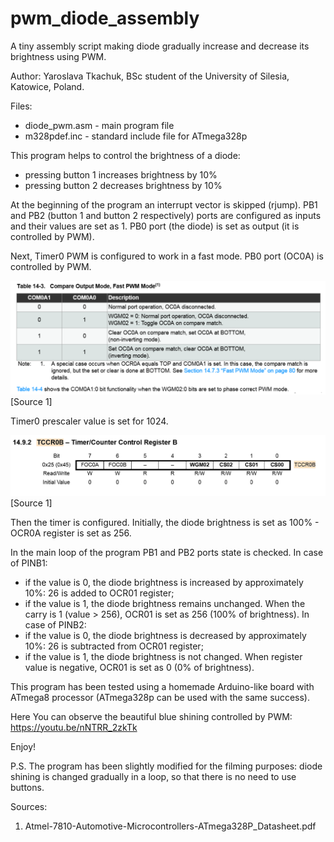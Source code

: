 # pwm_diode_assembly
A tiny assembly script making diode gradually increase and decrease its brightness using PWM.

Author: Yaroslava Tkachuk, BSc student of the University of Silesia, Katowice, Poland.

Files:
- diode_pwm.asm - main program file
- m328pdef.inc - standard include file for ATmega328p

This program helps to control the brightness of a diode:
- pressing button 1 increases brightness by 10%
- pressing button 2 decreases brightness by 10%

At the beginning of the program an interrupt vector is skipped (rjump). PB1 and PB2 (button 1 and button 2 respectively) ports are configured as inputs and their values are set as 1. PB0 port (the diode) is set as output (it is controlled by PWM).

Next, Timer0 PWM is configured to work in a fast mode. PB0 port (OC0A) is controlled by PWM.

![Alt text](./pwm_fast_mode.png?raw=true "Atmel-7810-Automotive-Microcontrollers-ATmega328P_Datasheet.pdf")
[Source 1]

Timer0 prescaler value is set for 1024.

![Alt text](./timer.png?raw=true "Atmel-7810-Automotive-Microcontrollers-ATmega328P_Datasheet.pdf")
[Source 1]

Then the timer is configured. Initially, the diode brightness is set as 100% - OCR0A register is set as 256.

In the main loop of the program PB1 and PB2 ports state is checked.
In case of PINB1:
- if the value is 0, the diode brightness is increased by approximately 10%: 26 is added to OCR01 register;
- if the value is 1, the diode brightness remains unchanged.
When the carry is 1 (value > 256), OCR01 is set as 256 (100% of brightness).
In case of PINB2:
- if the value is 0, the diode brightness is decreased by approximately 10%: 26 is subtracted from OCR01 register;
- if the value is 1, the diode brightness is not changed.
When register value is negative, OCR01 is set as 0 (0% of brightness).

This program has been tested using a homemade Arduino-like board with ATmega8 processor (ATmega328p can be used with the same success).

Here You can observe the beautiful blue shining controlled by PWM:
<br>https://youtu.be/nNTRR_2zkTk

Enjoy!

P.S. The program has been slightly modified for the filming purposes: diode shining is changed gradually in a loop, so that there is no need to use buttons.

Sources:
1. Atmel-7810-Automotive-Microcontrollers-ATmega328P_Datasheet.pdf
